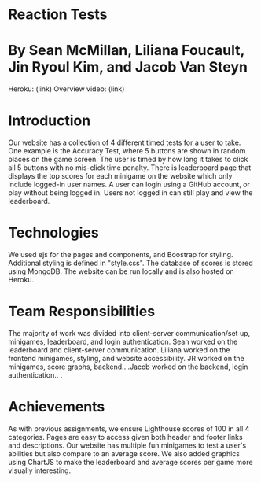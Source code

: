 # Reaction Tests
# By Sean McMillan, Liliana Foucault, Jin Ryoul Kim, and Jacob Van Steyn

Heroku: (link)
Overview video: (link)

# Introduction
Our website has a collection of 4 different timed tests for a user to take. One example is the Accuracy Test, where 5 buttons are shown in random places on the game screen. The user is timed by how long it takes to click all 5 buttons with no mis-click time penalty. There is leaderboard page that displays the top scores for each minigame on the website which only include logged-in user names. A user can login using a GitHub account, or play without being logged in. Users not logged in can still play and view the leaderboard.

# Technologies
We used ejs for the pages and components, and Boostrap for styling. Additional styling is defined in "style.css". The database of scores is stored using MongoDB. The website can be run locally and is also hosted on Heroku.

# Team Responsibilities
The majority of work was divided into client-server communication/set up, minigames, leaderboard, and login authentication. Sean worked on the leaderboard and client-server communication. Liliana worked on the frontend minigames, styling, and website accessibility. JR worked on the minigames, score graphs, backend.. .Jacob worked on the backend, login authentication.. .

# Achievements 
As with previous assignments, we ensure Lighthouse  scores of 100 in all 4 categories. Pages are easy to access given both header and footer links and descriptions. Our website has multiple fun minigames to test a user's abilities but also compare to an average score. We also added graphics using ChartJS to make the leaderboard and average scores per game more visually interesting.
